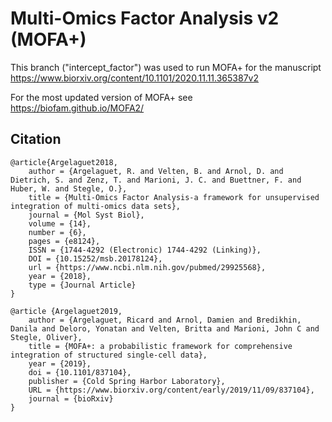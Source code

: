 
# Multi-Omics Factor Analysis v2 (MOFA+)

<!-- ## Latest release
[![DOI](https://zenodo.org/badge/105765144.svg)](https://zenodo.org/badge/latestdoi/105765144) -->

This branch ("intercept_factor") was used to run MOFA+ for the manuscript https://www.biorxiv.org/content/10.1101/2020.11.11.365387v2

For the most updated version of MOFA+ see https://biofam.github.io/MOFA2/



## Citation

    @article{Argelaguet2018,
        author = {Argelaguet, R. and Velten, B. and Arnol, D. and Dietrich, S. and Zenz, T. and Marioni, J. C. and Buettner, F. and Huber, W. and Stegle, O.},
        title = {Multi-Omics Factor Analysis-a framework for unsupervised integration of multi-omics data sets},
        journal = {Mol Syst Biol},
        volume = {14},
        number = {6},
        pages = {e8124},
        ISSN = {1744-4292 (Electronic) 1744-4292 (Linking)},
        DOI = {10.15252/msb.20178124},
        url = {https://www.ncbi.nlm.nih.gov/pubmed/29925568},
        year = {2018},
        type = {Journal Article}
    }

    @article {Argelaguet2019,
        author = {Argelaguet, Ricard and Arnol, Damien and Bredikhin, Danila and Deloro, Yonatan and Velten, Britta and Marioni, John C and Stegle, Oliver},
        title = {MOFA+: a probabilistic framework for comprehensive integration of structured single-cell data},
        year = {2019},
        doi = {10.1101/837104},
        publisher = {Cold Spring Harbor Laboratory},
        URL = {https://www.biorxiv.org/content/early/2019/11/09/837104},
        journal = {bioRxiv}
    }

